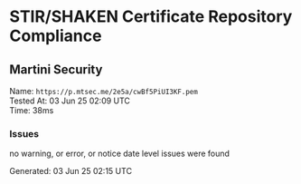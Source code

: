 # STIR/SHAKEN Certificate Repository Compliance

## Martini Security

Name: `https://p.mtsec.me/2e5a/cwBf5PiUI3KF.pem`\
Tested At: 03 Jun 25 02:09 UTC\
Time: 38ms

### Issues

no warning, or error, or notice date level issues were found

Generated: 03 Jun 25 02:15 UTC